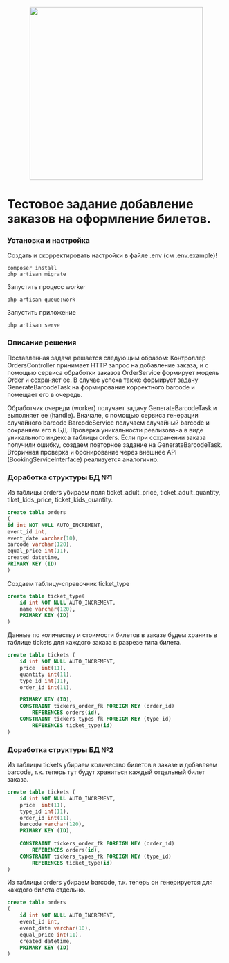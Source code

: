 <p align="center"><a href="https://laravel.com" target="_blank"><img src="https://raw.githubusercontent.com/laravel/art/master/logo-lockup/5%20SVG/2%20CMYK/1%20Full%20Color/laravel-logolockup-cmyk-red.svg" width="400"></a></p>

# Тестовое задание добавление заказов на оформление билетов. 

### Установка и настройка
Создать и скорректировать настройки в файле .env (см .env.example)!

```
composer install
php artisan migrate 
```

Запустить процесс worker
```
php artisan queue:work
```

Запустить приложение
```
php artisan serve
```

### Описание решения
Поставленная задача решается следующим образом:
Контроллер OrdersController принимает HTTP запрос на добавление заказа, и с помощью сервиса обработки заказов OrderService формирует модель Order и сохраняет ее. 
В случае успеха также формирует задачу GenerateBarcodeTask на формирование корректного barcode и помещает его в очередь.

Обработчик очереди (worker) получает задачу GenerateBarcodeTask и выполняет ее (handle). 
Вначале, с помощью сервиса генерации случайного barcode BarcodeService получаем случайный barcode и сохраняем его в БД.
Проверка уникальности реализована в виде уникального индекса таблицы orders. Если при сохранении заказа получили ошибку, создаем повторное задание на GenerateBarcodeTask.
Вторичная проверка и бронирование через внешнее API (BookingServiceInterface) реализуется аналогично.

### Доработка структуры БД №1
Из таблицы orders убираем поля ticket_adult_price, ticket_adult_quantity, tiket_kids_price, ticket_kids_quantity.
```sql
create table orders
(
id int NOT NULL AUTO_INCREMENT,
event_id int,
event_date varchar(10),
barcode varchar(120),
equal_price int(11),
created datetime,
PRIMARY KEY (ID)
)
```

Создаем таблицу-справочник ticket_type
```sql
create table ticket_type(
    id int NOT NULL AUTO_INCREMENT,
    name varchar(120),
    PRIMARY KEY (ID) 
)
```
Данные по количеству и стоимости билетов в заказе будем хранить в таблице tickets для каждого заказа в разрезе типа билета.
```sql
create table tickets (
    id int NOT NULL AUTO_INCREMENT,
    price  int(11),  
    quantity int(11), 
    type_id int(11),
    order_id int(11),

    PRIMARY KEY (ID),
    CONSTRAINT tickers_order_fk FOREIGN KEY (order_id)
        REFERENCES orders(id),
    CONSTRAINT tickers_types_fk FOREIGN KEY (type_id)
        REFERENCES ticket_type(id)
)
```

### Доработка структуры БД №2
Из таблицы tickets убираем количество билетов в заказе и добавляем barcode, т.к. теперь тут будут храниться каждый отдельный билет заказа.
```sql
create table tickets (
    id int NOT NULL AUTO_INCREMENT,
    price  int(11),  
    type_id int(11),
    order_id int(11),
    barcode varchar(120),
    PRIMARY KEY (ID),
    
    CONSTRAINT tickers_order_fk FOREIGN KEY (order_id)
        REFERENCES orders(id),
    CONSTRAINT tickers_types_fk FOREIGN KEY (type_id)
        REFERENCES ticket_type(id)
)
```
Из таблицы orders убираем barcode, т.к. теперь он генерируется для каждого билета отдельно.
```sql
create table orders 
(
    id int NOT NULL AUTO_INCREMENT,
    event_id int,
    event_date varchar(10),
    equal_price int(11),
    created datetime,
    PRIMARY KEY (ID)
)
```
